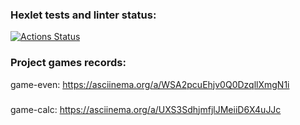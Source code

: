 ### Hexlet tests and linter status:
[![Actions Status](https://github.com/Aleberez/frontend-project-44/actions/workflows/hexlet-check.yml/badge.svg)](https://github.com/Aleberez/frontend-project-44/actions)
### Project games records:
game-even: https://asciinema.org/a/WSA2pcuEhjv0Q0DzqllXmgN1i
###
game-calc: https://asciinema.org/a/UXS3SdhjmfjlJMeiiD6X4uJJc
